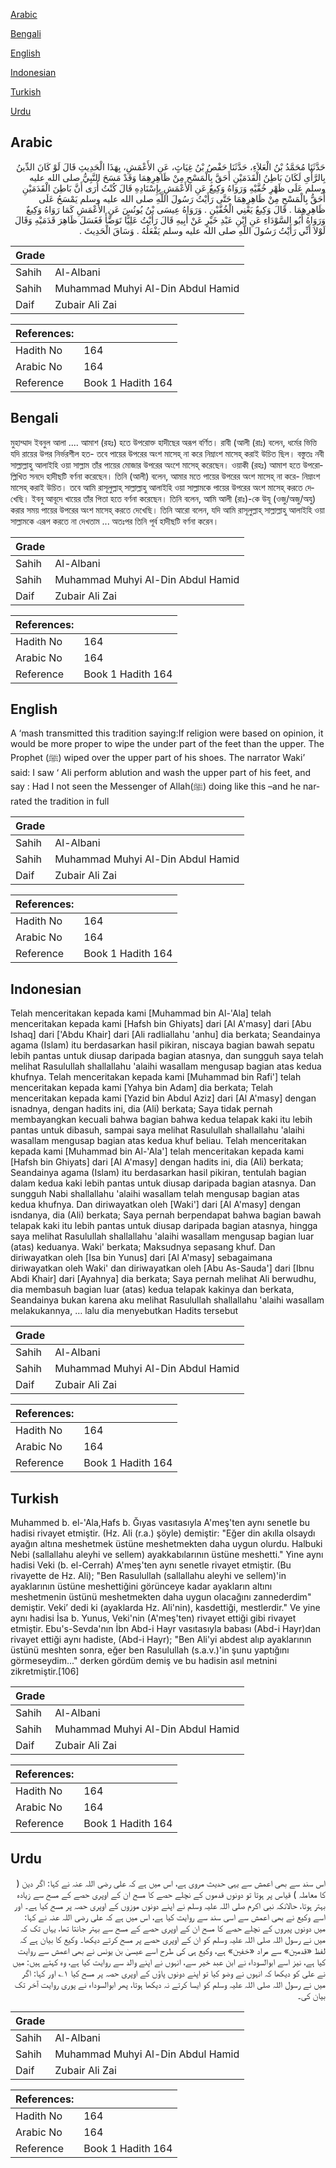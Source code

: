[Arabic](#arabic)

[Bengali](#bengali)

[English](#english)

[Indonesian](#indonesian)

[Turkish](#turkish)

[Urdu](#urdu)

## Arabic


<div dir="rtl" lang="ar" style={{fontSize:'larger',backgroundColor:'#f8f9fa',padding:20}}>
حَدَّثَنَا مُحَمَّدُ بْنُ الْعَلاَءِ، حَدَّثَنَا حَفْصُ بْنُ غِيَاثٍ، عَنِ الأَعْمَشِ، بِهَذَا الْحَدِيثِ قَالَ لَوْ كَانَ الدِّينُ بِالرَّأْىِ لَكَانَ بَاطِنُ الْقَدَمَيْنِ أَحَقَّ بِالْمَسْحِ مِنْ ظَاهِرِهِمَا وَقَدْ مَسَحَ النَّبِيُّ صلى الله عليه وسلم عَلَى ظَهْرِ خُفَّيْهِ وَرَوَاهُ وَكِيعٌ عَنِ الأَعْمَشِ بِإِسْنَادِهِ قَالَ كُنْتُ أُرَى أَنَّ بَاطِنَ الْقَدَمَيْنِ أَحَقُّ بِالْمَسْحِ مِنْ ظَاهِرِهِمَا حَتَّى رَأَيْتُ رَسُولَ اللَّهِ صلى الله عليه وسلم يَمْسَحُ عَلَى ظَاهِرِهِمَا ‏.‏ قَالَ وَكِيعٌ يَعْنِي الْخُفَّيْنِ ‏.‏ وَرَوَاهُ عِيسَى بْنُ يُونُسَ عَنِ الأَعْمَشِ كَمَا رَوَاهُ وَكِيعٌ وَرَوَاهُ أَبُو السَّوْدَاءِ عَنِ ابْنِ عَبْدِ خَيْرٍ عَنْ أَبِيهِ قَالَ رَأَيْتُ عَلِيًّا تَوَضَّأَ فَغَسَلَ ظَاهِرَ قَدَمَيْهِ وَقَالَ لَوْلاَ أَنِّي رَأَيْتُ رَسُولَ اللَّهِ صلى الله عليه وسلم يَفْعَلُهُ ‏.‏ وَسَاقَ الْحَدِيثَ ‏.‏
</div>
<div style={{backgroundColor:'#f8f9fa',padding:20, marginBottom: 10}}><table> <thead> <tr> <th>Grade</th> <th></th> </tr> </thead> <tbody> <tr><td>Sahih</td><td>Al-Albani</td></tr><tr><td>Sahih</td><td>Muhammad Muhyi Al-Din Abdul Hamid</td></tr><tr><td>Daif</td><td>Zubair Ali Zai</td></tr></tbody></table><table> <thead> <tr> <th>References:</th> <th></th> </tr> </thead> <tbody><tr><td>Hadith No</td><td>164</td></tr><tr><td>Arabic No</td><td>164</td></tr><tr><td>Reference</td><td>Book 1 Hadith 164</td></tr></tbody></table></div>

## Bengali


<div dir="ltr" lang="bn" style={{fontSize:'larger',backgroundColor:'#f8f9fa',padding:20}}>
মুহাম্মাদ ইবনুল আলা .... আমাশ (রহঃ) হতে উপরোক্ত হাদীছের অরূপ বর্ণিত। রাবী (আলী (রাঃ) বলেন, ধর্মের ভিত্তি যদি রায়ের উপর নির্ভরশীল হত- তবে পায়ের উপরের অংশ মাসেহ্ না করে নিম্নাংশ মাসেহ্ করাই উচিত ছিল। বস্তুতঃ নবী সাল্লাল্লাহু আলাইহি ওয়া সাল্লাম তাঁর পায়ের মোজার উপরের অংশে মাসেহ্ করেছেন। ওয়াকী (রহঃ) আমাশ হতে উপরোল্লিখিত সনদে হাদীছটি বর্ণনা করেছেন। তিনি (আলী) বলেন, আমার মতে পায়ের উপরের অংশ মাসেহ্ না করে- নিম্নাংশ মাসেহ্ করাই উচিত। তবে আমি রাসূলুল্লাহ্ সাল্লাল্লাহু আলাইহি ওয়া সাল্লামকে পায়ের উপরের অংশ মাসেহ্ করতে দেখেছি। ইবনু আবূদে খায়ের তাঁর পিতা হতে বর্ণনা করেছেন। তিনি বলেন, আমি আলী (রাঃ)-কে উযূ (ওজু/অজু/অযু) করার সময় পায়ের উপরের অংশ মাসেহ্ করতে দেখেছি। তিনি আরো বলেন, যদি আমি রাসূলুল্লাহ্ সাল্লাল্লাহু আলাইহি ওয়া সাল্লামকে এরূপ করতে না দেখতাম ... অতঃপর তিনি পূর্ব হাদীছটি বর্ণনা করেন।
</div>
<div style={{backgroundColor:'#f8f9fa',padding:20, marginBottom: 10}}><table> <thead> <tr> <th>Grade</th> <th></th> </tr> </thead> <tbody> <tr><td>Sahih</td><td>Al-Albani</td></tr><tr><td>Sahih</td><td>Muhammad Muhyi Al-Din Abdul Hamid</td></tr><tr><td>Daif</td><td>Zubair Ali Zai</td></tr></tbody></table><table> <thead> <tr> <th>References:</th> <th></th> </tr> </thead> <tbody><tr><td>Hadith No</td><td>164</td></tr><tr><td>Arabic No</td><td>164</td></tr><tr><td>Reference</td><td>Book 1 Hadith 164</td></tr></tbody></table></div>

## English


<div dir="ltr" lang="en" style={{fontSize:'larger',backgroundColor:'#f8f9fa',padding:20}}>
A ‘mash transmitted this tradition saying:If religion were based on opinion, it would be more proper to wipe the under part of the feet than the upper. The Prophet (ﷺ) wiped over the upper part of his shoes. The narrator Waki’ said: I saw ‘ Ali perform ablution and wash the upper part of his feet, and say : Had I not seen the Messenger of Allah(ﷺ) doing like this –and he narrated the tradition in full
</div>
<div style={{backgroundColor:'#f8f9fa',padding:20, marginBottom: 10}}><table> <thead> <tr> <th>Grade</th> <th></th> </tr> </thead> <tbody> <tr><td>Sahih</td><td>Al-Albani</td></tr><tr><td>Sahih</td><td>Muhammad Muhyi Al-Din Abdul Hamid</td></tr><tr><td>Daif</td><td>Zubair Ali Zai</td></tr></tbody></table><table> <thead> <tr> <th>References:</th> <th></th> </tr> </thead> <tbody><tr><td>Hadith No</td><td>164</td></tr><tr><td>Arabic No</td><td>164</td></tr><tr><td>Reference</td><td>Book 1 Hadith 164</td></tr></tbody></table></div>

## Indonesian


<div dir="ltr" lang="id" style={{fontSize:'larger',backgroundColor:'#f8f9fa',padding:20}}>
Telah menceritakan kepada kami [Muhammad bin Al-'Ala] telah menceritakan kepada kami [Hafsh bin Ghiyats] dari [Al A'masy] dari [Abu Ishaq] dari ['Abdu Khair] dari [Ali radliallahu 'anhu] dia berkata; Seandainya agama (Islam) itu berdasarkan hasil pikiran, niscaya bagian bawah sepatu lebih pantas untuk diusap daripada bagian atasnya, dan sungguh saya telah melihat Rasulullah shallallahu 'alaihi wasallam mengusap bagian atas kedua khufnya. Telah menceritakan kepada kami [Muhammad bin Rafi'] telah menceritakan kepada kami [Yahya bin Adam] dia berkata; Telah menceritakan kepada kami [Yazid bin Abdul Aziz] dari [Al A'masy] dengan isnadnya, dengan hadits ini, dia (Ali) berkata; Saya tidak pernah membayangkan kecuali bahwa bagian bahwa kedua telapak kaki itu lebih pantas untuk dibasuh, sampai saya melihat Rasulullah shallallahu 'alaihi wasallam mengusap bagian atas kedua khuf beliau. Telah menceritakan kepada kami [Muhammad bin Al-'Ala'] telah menceritakan kepada kami [Hafsh bin Ghiyats] dari [Al A'masy] dengan hadits ini, dia (Ali) berkata; Seandainya agama (Islam) itu berdasarkan hasil pikiran, tentulah bagian dalam kedua kaki lebih pantas untuk diusap daripada bagian atasnya. Dan sungguh Nabi shallallahu 'alaihi wasallam telah mengusap bagian atas kedua khufnya. Dan diriwayatkan oleh [Waki'] dari [Al A'masy] dengan isndanya, dia (Ali) berkata; Saya pernah berpendapat bahwa bagian bawah telapak kaki itu lebih pantas untuk diusap daripada bagian atasnya, hingga saya melihat Rasulullah shallallahu 'alaihi wasallam mengusap bagian luar (atas) keduanya. Waki' berkata; Maksudnya sepasang khuf. Dan diriwayatkan oleh [Isa bin Yunus] dari [Al A'masy] sebagaimana diriwayatkan oleh Waki' dan diriwayatkan oleh [Abu As-Sauda'] dari [Ibnu Abdi Khair] dari [Ayahnya] dia berkata; Saya pernah melihat Ali berwudhu, dia membasuh bagian luar (atas) kedua telapak kakinya dan berkata, Seandainya bukan karena aku melihat Rasulullah shallallahu 'alaihi wasallam melakukannya, … lalu dia menyebutkan Hadits tersebut
</div>
<div style={{backgroundColor:'#f8f9fa',padding:20, marginBottom: 10}}><table> <thead> <tr> <th>Grade</th> <th></th> </tr> </thead> <tbody> <tr><td>Sahih</td><td>Al-Albani</td></tr><tr><td>Sahih</td><td>Muhammad Muhyi Al-Din Abdul Hamid</td></tr><tr><td>Daif</td><td>Zubair Ali Zai</td></tr></tbody></table><table> <thead> <tr> <th>References:</th> <th></th> </tr> </thead> <tbody><tr><td>Hadith No</td><td>164</td></tr><tr><td>Arabic No</td><td>164</td></tr><tr><td>Reference</td><td>Book 1 Hadith 164</td></tr></tbody></table></div>

## Turkish


<div dir="ltr" lang="tr" style={{fontSize:'larger',backgroundColor:'#f8f9fa',padding:20}}>
Muhammed b. el-'Ala,Hafs b. Ğıyas vasıtasıyla A'meş'ten aynı senetle bu hadisi rivayet etmiştir. (Hz. Ali (r.a.) şöyle) demiştir: "Eğer din akılla olsaydı ayağın altına meshetmek üstüne meshetmekten daha uygun olurdu. Halbuki Nebi (sallallahu aleyhi ve sellem) ayakkabılarının üstüne meshetti." Yine aynı hadisi Veki (b. el-Cerrah) A'meş'ten aynı senetle rivayet etmiştir. (Bu rivayette de Hz. Ali); "Ben Rasulullah (sallallahu aleyhi ve sellem)'in ayaklarının üstüne meshettiğini görünceye kadar ayakların altını meshetmenin üstünü meshetmekten daha uygun olacağını zannederdim" demiştir. Veki’ dedi ki (ayaklarda Hz. Ali'nin), kasdettiği, mestlerdir." Ve yine aynı hadisi İsa b. Yunus, Veki'nin (A'meş'ten) rivayet ettiği gibi rivayet etmiştir. Ebu's-Sevda'nın İbn Abd-i Hayr vasıtasıyla babası (Abd-i Hayr)dan rivayet ettiği aynı hadiste, (Abd-i Hayr); "Ben Ali'yi abdest alıp ayaklarının üstünü meshten sonra, eğer ben Rasulullah (s.a.v.)'in şunu yaptığını görmeseydim..." derken gördüm demiş ve bu hadisin asıl metnini zikretmiştir.[106]
</div>
<div style={{backgroundColor:'#f8f9fa',padding:20, marginBottom: 10}}><table> <thead> <tr> <th>Grade</th> <th></th> </tr> </thead> <tbody> <tr><td>Sahih</td><td>Al-Albani</td></tr><tr><td>Sahih</td><td>Muhammad Muhyi Al-Din Abdul Hamid</td></tr><tr><td>Daif</td><td>Zubair Ali Zai</td></tr></tbody></table><table> <thead> <tr> <th>References:</th> <th></th> </tr> </thead> <tbody><tr><td>Hadith No</td><td>164</td></tr><tr><td>Arabic No</td><td>164</td></tr><tr><td>Reference</td><td>Book 1 Hadith 164</td></tr></tbody></table></div>

## Urdu


<div dir="rtl" lang="ur" style={{fontSize:'larger',backgroundColor:'#f8f9fa',padding:20}}>
اس سند سے بھی اعمش سے یہی حدیث مروی ہے، اس میں ہے کہ علی رضی اللہ عنہ نے کہا: اگر دین ( کا معاملہ ) قیاس پر ہوتا تو دونوں قدموں کے نچلے حصے کا مسح ان کے اوپری حصے کے مسح سے زیادہ بہتر ہوتا، حالانکہ نبی اکرم صلی اللہ علیہ وسلم نے اپنے دونوں موزوں کے اوپری حصہ پر مسح کیا ہے۔ اور اسے وکیع نے بھی اعمش سے اسی سند سے روایت کیا ہے، اس میں ہے کہ علی رضی اللہ عنہ نے کہا: میں دونوں پیروں کے نچلے حصے کا مسح ان کے اوپری حصے کے مسح سے بہتر جانتا تھا، یہاں تک کہ میں نے رسول اللہ صلی اللہ علیہ وسلم کو ان کے اوپری حصے پر مسح کرتے دیکھا۔ وکیع کا بیان ہے کہ لفظ «قدمين» سے مراد «خفين» ہے، وکیع ہی کی طرح اسے عیسیٰ بن یونس نے بھی اعمش سے روایت کیا ہے، نیز اسے ابوالسوداء نے ابن عبد خیر سے، انہوں نے اپنے والد سے روایت کیا ہے، وہ کہتے ہیں: میں نے علی کو دیکھا کہ انہوں نے وضو کیا تو اپنے دونوں پاؤں کے اوپری حصہ پر مسح کیا ۱؎ اور کہا: اگر میں نے رسول اللہ صلی اللہ علیہ وسلم کو ایسا کرتے نہ دیکھا ہوتا، پھر ابوالسوداء نے پوری روایت آخر تک بیان کی۔
</div>
<div style={{backgroundColor:'#f8f9fa',padding:20, marginBottom: 10}}><table> <thead> <tr> <th>Grade</th> <th></th> </tr> </thead> <tbody> <tr><td>Sahih</td><td>Al-Albani</td></tr><tr><td>Sahih</td><td>Muhammad Muhyi Al-Din Abdul Hamid</td></tr><tr><td>Daif</td><td>Zubair Ali Zai</td></tr></tbody></table><table> <thead> <tr> <th>References:</th> <th></th> </tr> </thead> <tbody><tr><td>Hadith No</td><td>164</td></tr><tr><td>Arabic No</td><td>164</td></tr><tr><td>Reference</td><td>Book 1 Hadith 164</td></tr></tbody></table></div>